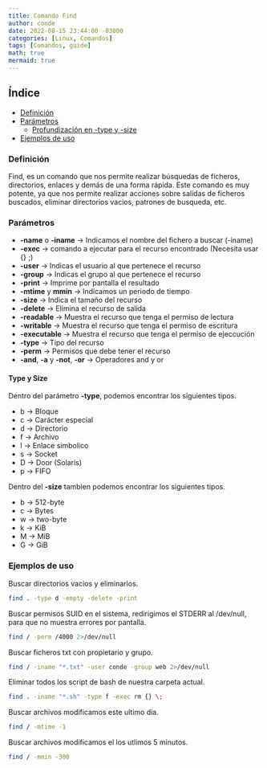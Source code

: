 ```yaml
---
title: Comando Find
author: conde
date: 2022-08-15 23:44:00 -03000 
categories: [Linux, Comandos]
tags: [Comandos, guide]
math: true
mermaid: true
---
```


## Índice
- [Definición](#definición)
- [Parámetros](#parámetros)
  - [Profundización en -type y -size](#type-y-size)
- [Ejemplos de uso](#ejemplos-de-uso)

### Definición 
Find, es un comando que nos permite realizar búsquedas de ficheros, directorios, enlaces y demás de una forma rápida. Este comando es muy potente, ya que nos permite realizar acciones sobre salidas de ficheros buscados, eliminar directorios vacios, patrones de busqueda, etc. 

### Parámetros 
- **-name** o **-iname** → Indicamos el nombre del fichero a buscar (-iname)
- **-exec** → comando a ejecutar para el recurso encontrado (Necesita usar {} \;)
- **-user** → Indicas el usuario al que pertenece el recurso
- **-group** → Indicas el grupo al que pertenece el recurso
- **-print** → Imprime por pantalla el resultado
- **-mtime** y **mmin** → Indicamos un periodo de tiempo 
- **-size** → Indica el tamaño del recurso
- **-delete** → Elimina el recurso de salida  
- **-readable** → Muestra el recurso que tenga el permiso de lectura
- **-writable** → Muestra el recurso que tenga el permiso de escritura
- **-executable** → Muestra el recurso que tenga el permiso de ejeccución
- **-type** → Tipo del recurso
- **-perm** → Permisos que debe tener el recurso
- **-and**, **-a** y **-not**, **-or** → Operadores and y or 

#### Type y Size
Dentro del parámetro **-type**, podemos encontrar los siguientes tipos. 
-  b → Bloque 
-  c → Carácter especial  
-  d → Directorio
-  f → Archivo
-  l → Enlace simbolico 
-  s → Socket 
-  D → Door (Solaris) 
-  p → FIFO 

Dentro del **-size** tambien podemos encontrar los siguientes tipos. 
-  b → 512-byte  
-  c → Bytes  
-  w → two-byte
-  k → KiB 
-  M → MiB
-  G → GiB

### Ejemplos de uso 
Buscar directorios vacios y eliminarlos. 
```bash
find . -type d -empty -delete -print
```

Buscar permisos SUID en el sistema, redirigimos el STDERR al /dev/null, para que no muestra errores por pantalla.
```bash
find / -perm /4000 2>/dev/null
```

Buscar ficheros txt con propietario y grupo.
```bash
find / -iname "*.txt" -user conde -group web 2>/dev/null
```

Eliminar todos los script de bash de nuestra carpeta actual.
```bash
find . -iname "*.sh" -type f -exec rm {} \;
```

Buscar archivos modificamos este ultimo día.
```bash
find / -mtime -1
```

Buscar archivos modificamos el los utlimos 5 minutos.
```bash
find / -mmin -300
```
